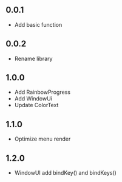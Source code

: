 ## 0.0.1

- Add basic function

## 0.0.2

- Rename library

## 1.0.0

- Add RainbowProgress
- Add WindowUi
- Update ColorText

## 1.1.0

- Optimize menu render

## 1.2.0

- WindowUI add bindKey() and bindKeys()